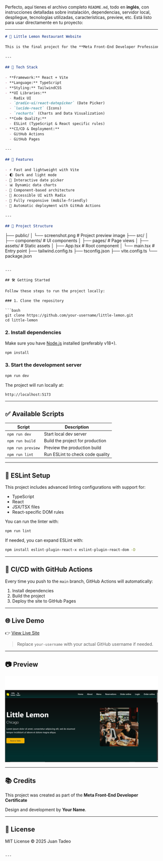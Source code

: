 Perfecto, aquí tienes el archivo completo `README.md`, todo en **inglés**, con instrucciones detalladas sobre instalación, dependencias, servidor local, despliegue, tecnologías utilizadas, características, preview, etc. Está listo para usar directamente en tu proyecto:

---

```markdown
# 🍋 Little Lemon Restaurant Website

This is the final project for the **Meta Front-End Developer Professional Certificate** on Coursera. It features a modern, responsive web interface for a fictional restaurant called **Little Lemon**.

---

## 🚀 Tech Stack

- **Framework:** React + Vite
- **Language:** TypeScript
- **Styling:** TailwindCSS
- **UI Libraries:**
  - Radix UI
  - `@radix-ui/react-datepicker` (Date Picker)
  - `lucide-react` (Icons)
  - `recharts` (Charts and Data Visualization)
- **Code Quality:**
  - ESLint (TypeScript & React specific rules)
- **CI/CD & Deployment:**
  - GitHub Actions
  - GitHub Pages

---

## 🎨 Features

- ⚡ Fast and lightweight with Vite
- 🌓 Dark and light mode
- 📅 Interactive date picker
- 📊 Dynamic data charts
- 🔧 Component-based architecture
- 🧩 Accessible UI with Radix
- 📱 Fully responsive (mobile-friendly)
- 🚀 Automatic deployment with GitHub Actions

---

## 📂 Project Structure

```

├── public/
│   └── screenshot.png         # Project preview image
├── src/
│   ├── components/            # UI components
│   ├── pages/                 # Page views
│   ├── assets/                # Static assets
│   ├── App.tsx                # Root component
│   └── main.tsx               # Entry point
├── tailwind.config.ts
├── tsconfig.json
├── vite.config.ts
└── package.json

````

---

## 🛠️ Getting Started

Follow these steps to run the project locally:

### 1. Clone the repository

```bash
git clone https://github.com/your-username/little-lemon.git
cd little-lemon
````

### 2. Install dependencies

Make sure you have [Node.js](https://nodejs.org/) installed (preferably v18+).

```bash
npm install
```

### 3. Start the development server

```bash
npm run dev
```

The project will run locally at:

```
http://localhost:5173
```

---

## ✅ Available Scripts

| Script            | Description                      |
| ----------------- | -------------------------------- |
| `npm run dev`     | Start local dev server           |
| `npm run build`   | Build the project for production |
| `npm run preview` | Preview the production build     |
| `npm run lint`    | Run ESLint to check code quality |

---

## 🧪 ESLint Setup

This project includes advanced linting configurations with support for:

* TypeScript
* React
* JSX/TSX files
* React-specific DOM rules

You can run the linter with:

```bash
npm run lint
```

If needed, you can expand ESLint with:

```bash
npm install eslint-plugin-react-x eslint-plugin-react-dom -D
```

---

## 🔄 CI/CD with GitHub Actions

Every time you push to the `main` branch, GitHub Actions will automatically:

1. Install dependencies
2. Build the project
3. Deploy the site to GitHub Pages



---

## 🌐 Live Demo

👉 [View Live Site](https://tadeooa.github.io/little-lemon/)

> Replace `your-username` with your actual GitHub username if needed.

---

## 📷 Preview

![Screenshot of the homepage](./public/previewImage.png)

---

## 📚 Credits

This project was created as part of the **Meta Front-End Developer Certificate** 

Design and development by **Your Name**.

---

## 📄 License

MIT License © 2025 Juan Tadeo

```

---


```

